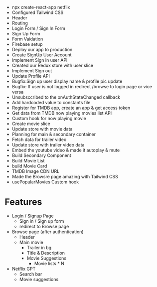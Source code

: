 - npx create-react-app netflix
- Configured Tailwind CSS
- Header
- Routing
- Login Form / Sign In Form
- Sign Up Form
- Form Vaidation
- Firebase setup
- Deploy our app to production
- Create SignUp User Account
- Implement Sign in user API
- Created our Redux store with user slice
- Implement Sign out
- Update Profile API
- Bugfix:Sign up user display name & profile pic update
- Bugfix: If user is not logged in redirect /browse to login page or vice versa
- Unsubsccribed to the onAuthStateChanged callback
- Add hardcoded value to constants file
- Register for TMDB app, create an app & get access token
- Get data from TMDB now playing movies list API
- Custom hook for now playing movie
- Create movie slice
- Update store with movie data
- Planning for main & secondary container
- Fetch data for trailer video
- Update store with trailer video data
- Embed the youtube video & made it autoplay & mute
- Build Secondary Component
- Build Movie List
- build Movie Card
- TMDB Image CDN URL
- Made the Browsre page amazing with Tailwind CSS
- usePopularMovies Custom hook

# Features

- Login / Signup Page
  - Sign in / Sign up form
  - redirect to Browse page
- Browse page (after authentication)
  - Header
  - Main movie
    - Trailer in bg
    - Title & Description
    - Movie Suggestions
      - Movie lists \* N
- Netflix GPT
  - Search bar
  - Movie suggestions
